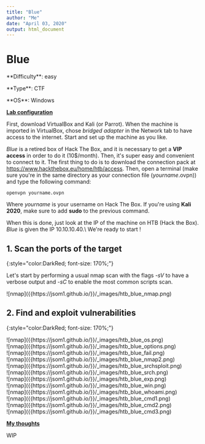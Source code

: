 ```yaml
---
title: "Blue"
author: "Me"
date: "April 03, 2020"
output: html_document
---
```


# Blue

 <div id="boxinfo">
 <div id="textbox">
 <p class="alignleft">**Difficulty**: easy</p>
 <p class="aligncenter">**Type**: CTF</p>
 <p class="alignright">**OS**: Windows</p>
 </div>
 <div style="clear: both;"></div>
 </div> 

<ins>**Lab configuration**</ins>


First, download VirtualBox and Kali (or Parrot). When the machine is imported in VirtualBox, chose *bridged adapter* in the Network tab to have access to the internet. Start and set up the machine as you like.

*Blue* is a retired box of Hack The Box, and it is necessary to get a **VIP access** in order to do it (10$/month). Then, it's super easy and convenient to connect to it. The first thing to do is to download the connection pack at <https://www.hackthebox.eu/home/htb/access>. Then, open a terminal (make sure you're in the same directory as your connection file (*yourname*.ovpn)) and type the following command:

~~~~
openvpn yourname.ovpn
~~~~~

Where *yourname* is your username on Hack The Box. 
If you're using **Kali 2020**, make sure to add **sudo** to the previous command.

When this is done, just look at the IP of the machine on HTB (Hack the Box). *Blue* is given the IP 10.10.10.40.\\
We're ready to start !

## 1. Scan the ports of the target
{:style="color:DarkRed; font-size: 170%;"}

Let's start by performing a usual nmap scan with the flags *-sV* to have a verbose output and *-sC* to enable the most common scripts scan.

<div class="img_container">
![nmap]({{https://jsom1.github.io/}}/_images/htb_blue_nmap.png)
</div>

## 2. Find and exploit vulnerabilities
{:style="color:DarkRed; font-size: 170%;"}

<div class="img_container">
![nmap]({{https://jsom1.github.io/}}/_images/htb_blue_os.png)
</div>

<div class="img_container">
![nmap]({{https://jsom1.github.io/}}/_images/htb_blue_options.png)
</div>

<div class="img_container">
![nmap]({{https://jsom1.github.io/}}/_images/htb_blue_fail.png)
</div>

<div class="img_container">
![nmap]({{https://jsom1.github.io/}}/_images/htb_blue_nmap2.png)
</div>

<div class="img_container">
![nmap]({{https://jsom1.github.io/}}/_images/htb_blue_srchsploit.png)
</div>

<div class="img_container">
![nmap]({{https://jsom1.github.io/}}/_images/htb_blue_srch.png)
</div>

<div class="img_container">
![nmap]({{https://jsom1.github.io/}}/_images/htb_blue_exp.png)
</div>

<div class="img_container">
![nmap]({{https://jsom1.github.io/}}/_images/htb_blue_win.png)
</div>

<div class="img_container">
![nmap]({{https://jsom1.github.io/}}/_images/htb_blue_whoami.png)
</div>

<div class="img_container">
![nmap]({{https://jsom1.github.io/}}/_images/htb_blue_cmd1.png)
</div>

<div class="img_container">
![nmap]({{https://jsom1.github.io/}}/_images/htb_blue_cmd2.png)
</div>

<div class="img_container">
![nmap]({{https://jsom1.github.io/}}/_images/htb_blue_cmd3.png)
</div>


<ins>**My thoughts**</ins>

WIP
